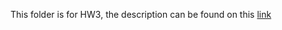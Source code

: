 This folder is for HW3, the description can be found on this [link](https://github.com/schneider128k/machine_learning_course/blob/master/homework/hw3.md)
